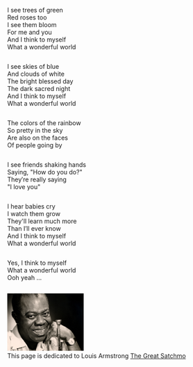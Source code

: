 <html lang="en">
<head>
  <meta charset="UTF-8">
  <meta name="viewport" content="width=device-width, initial-scale=1.0">
  <title>3 Column Layout</title>
  <link rel="stylesheet" href="styles.css">
</head>



<body>
  <div class="container">
    <div class="column">
      <p>
        I see trees of green<br>
        Red roses too<br>
        I see them bloom<br>
        For me and you<br>
        And I think to myself<br>
        What a wonderful world<br>
      </p>
    </div>
    <div class="column">
      <p>
        I see skies of blue<br>
        And clouds of white<br>
        The bright blessed day<br>
        The dark sacred night<br>
        And I think to myself<br>
        What a wonderful world<br>
      </p>
    </div>
    <div class="column">
      <p>
        The colors of the rainbow<br>
        So pretty in the sky<br>
        Are also on the faces<br>
        Of people going by<br>
      </p>
    </div>
  </div>

  <div class="container">
    <div class="column">
      <p>
        I see friends shaking hands<br>
        Saying, "How do you do?"<br>
        They′re really saying<br>
        "I love you"<br>
      </p>
    </div>
    <div class="column">
      <p>
        I hear babies cry<br>
        I watch them grow<br>
        They'll learn much more<br>
        Than I′ll ever know<br>
        And I think to myself<br>
        What a wonderful world<br>
      </p>
    </div>
    <div class="column">
      <p>
        Yes, I think to myself<br>
        What a wonderful world<br>
        Ooh yeah ...<br>
      </p>
    </div>
  </div>

</body>

<img src="satchmo.jpg" width="35%"><br>
This page is dedicated to Louis Armstrong <a href="https://en.wikipedia.org/wiki/Louis_Armstrong">The Great Satchmo</a>

</html>


